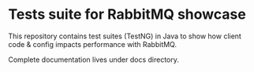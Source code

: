 # Tests suite for RabbitMQ showcase

This repository contains test suites (TestNG) in Java to show 
how client code & config impacts performance with RabbitMQ.

Complete documentation lives under docs directory.